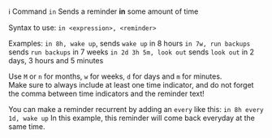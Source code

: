 :information_source: Command `in`
Sends a reminder **__in__** some amount of time

Syntax to use: `in <expression>, <reminder>`

Examples:
`in 8h, wake up`, sends `wake up` in 8 hours
`in 7w, run backups` sends `run backups` in 7 weeks
`in 2d 3h 5m, look out` sends `look out` in 2 days, 3 hours and 5 minutes

Use `M` or `n` for months, `w` for weeks, `d` for days and `m` for minutes.  
Make sure to always include at least one time indicator, and do not forget the comma between time indicators and the reminder text!

You can make a reminder recurrent by adding an `every` like this:
`in 8h every 1d, wake up`
In this example, this reminder will come back everyday at the same time.